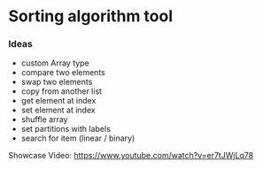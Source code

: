 # Sorting algorithm tool

### Ideas
- custom Array type
 - compare two elements
 - swap two elements
 - copy from another list
 - get element at index
 - set element at index
 - shuffle array
 - set partitions with labels
 - search for item (linear / binary)

Showcase Video: https://www.youtube.com/watch?v=er7tJWjLq78
